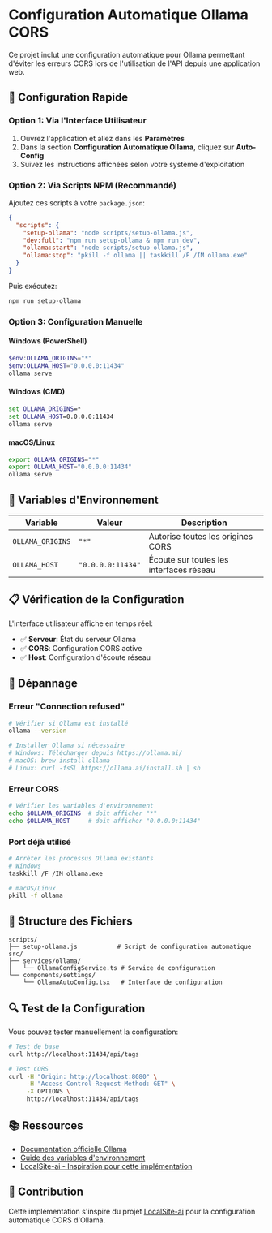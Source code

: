 # Configuration Automatique Ollama CORS

Ce projet inclut une configuration automatique pour Ollama permettant d'éviter les erreurs CORS lors de l'utilisation de l'API depuis une application web.

## 🚀 Configuration Rapide

### Option 1: Via l'Interface Utilisateur
1. Ouvrez l'application et allez dans les **Paramètres**
2. Dans la section **Configuration Automatique Ollama**, cliquez sur **Auto-Config**
3. Suivez les instructions affichées selon votre système d'exploitation

### Option 2: Via Scripts NPM (Recommandé)

Ajoutez ces scripts à votre `package.json`:

```json
{
  "scripts": {
    "setup-ollama": "node scripts/setup-ollama.js",
    "dev:full": "npm run setup-ollama & npm run dev",
    "ollama:start": "node scripts/setup-ollama.js",
    "ollama:stop": "pkill -f ollama || taskkill /F /IM ollama.exe"
  }
}
```

Puis exécutez:
```bash
npm run setup-ollama
```

### Option 3: Configuration Manuelle

#### Windows (PowerShell)
```powershell
$env:OLLAMA_ORIGINS="*"
$env:OLLAMA_HOST="0.0.0.0:11434"
ollama serve
```

#### Windows (CMD)
```cmd
set OLLAMA_ORIGINS=*
set OLLAMA_HOST=0.0.0.0:11434
ollama serve
```

#### macOS/Linux
```bash
export OLLAMA_ORIGINS="*"
export OLLAMA_HOST="0.0.0.0:11434"
ollama serve
```

## 🔧 Variables d'Environnement

| Variable | Valeur | Description |
|----------|--------|-------------|
| `OLLAMA_ORIGINS` | `"*"` | Autorise toutes les origines CORS |
| `OLLAMA_HOST` | `"0.0.0.0:11434"` | Écoute sur toutes les interfaces réseau |

## 📋 Vérification de la Configuration

L'interface utilisateur affiche en temps réel:
- ✅ **Serveur**: État du serveur Ollama
- ✅ **CORS**: Configuration CORS active
- ✅ **Host**: Configuration d'écoute réseau

## 🐛 Dépannage

### Erreur "Connection refused"
```bash
# Vérifier si Ollama est installé
ollama --version

# Installer Ollama si nécessaire
# Windows: Télécharger depuis https://ollama.ai/
# macOS: brew install ollama
# Linux: curl -fsSL https://ollama.ai/install.sh | sh
```

### Erreur CORS
```bash
# Vérifier les variables d'environnement
echo $OLLAMA_ORIGINS  # doit afficher "*"
echo $OLLAMA_HOST     # doit afficher "0.0.0.0:11434"
```

### Port déjà utilisé
```bash
# Arrêter les processus Ollama existants
# Windows
taskkill /F /IM ollama.exe

# macOS/Linux
pkill -f ollama
```

## 📁 Structure des Fichiers

```
scripts/
├── setup-ollama.js           # Script de configuration automatique
src/
├── services/ollama/
│   └── OllamaConfigService.ts # Service de configuration
└── components/settings/
    └── OllamaAutoConfig.tsx   # Interface de configuration
```

## 🔍 Test de la Configuration

Vous pouvez tester manuellement la configuration:

```bash
# Test de base
curl http://localhost:11434/api/tags

# Test CORS
curl -H "Origin: http://localhost:8080" \
     -H "Access-Control-Request-Method: GET" \
     -X OPTIONS \
     http://localhost:11434/api/tags
```

## 📚 Ressources

- [Documentation officielle Ollama](https://github.com/ollama/ollama)
- [Guide des variables d'environnement](https://github.com/ollama/ollama/blob/main/docs/faq.md#how-do-i-configure-ollama-server)
- [LocalSite-ai - Inspiration pour cette implémentation](https://github.com/weise25/LocalSite-ai)

## 🤝 Contribution

Cette implémentation s'inspire du projet [LocalSite-ai](https://github.com/weise25/LocalSite-ai.git) pour la configuration automatique CORS d'Ollama.